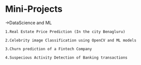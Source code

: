 # Mini-Projects

->DataScience and ML

    1.Real Estate Price Prediction (In the city Benagluru)
    
    2.Celebrity image Classification using OpenCV and ML models
    
    3.Churn prediction of a Fintech Company
    
    4.Suspecious Activity Detection of Banking transactions
